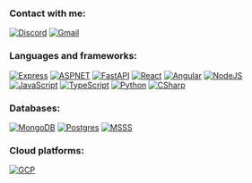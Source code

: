 ### Contact with me:

[![Discord](https://img.shields.io/badge/ricaidito-%237289DA.svg?style=for-the-badge&logo=discord&logoColor=white)](https://discordapp.com/users/263535106747006977)
[![Gmail](https://img.shields.io/badge/ricaiditodev@gmail.com-f44336?style=for-the-badge&logo=gmail&logoColor=white)](ricaiditodev@gmail.com)

### Languages and frameworks:

[![Express](https://img.shields.io/badge/Express-333331?style=for-the-badge&logo=express&logoColor=white)]()
[![ASPNET](https://img.shields.io/badge/ASP.NET-512bd4?style=for-the-badge&logo=dotnet&logoColor=white)]()
[![FastAPI](https://img.shields.io/badge/FastAPI-05988a?style=for-the-badge&logo=fastapi&logoColor=white)]()
[![React](https://img.shields.io/badge/React-black?style=for-the-badge&logo=react)]()
[![Angular](https://img.shields.io/badge/Angular-dd0031?style=for-the-badge&logo=angular&logoColor=white)]()
[![NodeJS](https://img.shields.io/badge/Node.JS-689f63?style=for-the-badge&logo=node.js&logoColor=white)]()
[![JavaScript](https://img.shields.io/badge/JavaScript-black?style=for-the-badge&logo=javascript)]()
[![TypeScript](https://img.shields.io/badge/TypeScript-017acb?style=for-the-badge&logo=typescript&logoColor=white)]()
[![Python](https://img.shields.io/badge/Python-3476ab?style=for-the-badge&logo=python&logoColor=white)]()
[![CSharp](https://img.shields.io/badge/C%23-280068?style=for-the-badge&logo=csharp&logoColor=white)]()

### Databases:

[![MongoDB](https://img.shields.io/badge/MongoDB-00ed64?style=for-the-badge&logo=mongodb&logoColor=white)]()
[![Postgres](https://img.shields.io/badge/PostgreSQL-316192?style=for-the-badge&logo=postgresql&logoColor=white)]()
[![MSSS](https://img.shields.io/badge/Microsoft%20SQL%20Server-bd071d?style=for-the-badge&logo=microsoft%20sql%20server&logoColor=white)]()

### Cloud platforms:

[![GCP](https://img.shields.io/badge/Google%20Cloud-white?style=for-the-badge&logo=google%20cloud)]()
